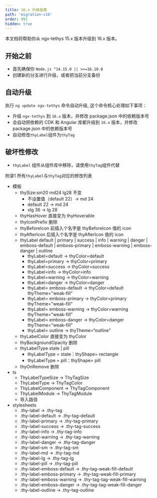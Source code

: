 ```yaml
---
title: 16.x 升级指南
path: 'migration-v16'
order: 991
hidden: true
---
```


<alert>本文档将帮助你从 ngx-tethys 15.x 版本升级到 16.x 版本。</alert>

## 开始之前

- 首先确保你 `Node.js ^14.15.0 || >>=16.10.0`
- 创建新的分支进行升级，或者把当前分支备份

## 自动升级
执行 `ng update ngx-tethys` 命令自动升级, 这个命令核心处理如下事项：
- 升级 `ngx-tethys` 到 `16.x` 版本，并修改 package.json 中的依赖版本号
- 会自动把依赖的 CDK 和 Angular 库都升级到 `16.x` 版本，并修改 package.json 中的依赖版本号
- 自动修改`thyLabel`组件为`thyTag`

## 破坏性修改

- `thyLabel` 组件从组件库中移除，请使用`thyTag`组件代替

<label type="info">附录1</label> 所有`thyLabel`与`thyTag`对应的修改列表


- 模板
   - thySize:sm20 md24 lg28 不变
      - 不设置值（default 22）-> md 24 
      - default 22 -> md 24
      - xlg 36 -> lg 28
   - thyHasHover 直接变为 thyHoverable
   - thyIconPrefix 删除
   - thyBeforeIcon 前插入个名字是 thyBeforeIcon 值的 icon  <thy-icon  thyIconName="smile">
   - thyAfterIcon 后插入个名字是 thyAfterIcon 值的 icon  <thy-icon  thyIconName="smile" class=“ml-1”>
   - thyLabel default | primary | success | info | warning | danger  | emboss-default | emboss-primary | emboss-warning | emboss-danger | outline
      - thyLabel=default -> thyColor=default
      - thyLabel=primary -> thyColor=primary
      - thyLabel=success -> thyColor=success
      - thyLabel=info -> thyColor=info
      - thyLabel=warning -> thyColor=warning
      - thyLabel=danger -> thyColor=danger
      - thyLabel= emboss-default -> thyColor=default  thyTheme="weak-fill"
      - thyLabel= emboss-primary -> thyColor=primary  thyTheme="weak-fill"
      - thyLabel= emboss-warning -> thyColor=warning  thyTheme="weak-fill"
      - thyLabel= emboss-danger -> thyColor=danger  thyTheme="weak-fill"
      - thyLabel= outline -> thyTheme=“outline” 
   - thyLabelColor 直接变为 thyColor
   - thyBackgroundOpacity 删除
   - thyLabelType  state | pill
      - thyLabelType = state：thyShape= rectangle
      - thyLabelType = pill：thyShape= pill
   - thyOnRemove 删除
- ts
   - ThyLabelTypeSize -> ThyTagSize
   - ThyLabelType -> ThyTagColor
   - ThyLabelComponent -> ThyTagComponent
   - ThyLabelModule -> ThyTagModule
   - 导入路径
- stylesheets
   - .thy-label -> .thy-tag
   - .thy-label-default -> .thy-tag-default
   - .thy-label-primary -> .thy-tag-primary
   - .thy-label-success -> .thy-tag-success
   - .thy-label-info -> .thy-tag-info
   - .thy-label-warning -> .thy-tag-warning
   - .thy-label-danger -> .thy-tag-danger
   - .thy-label-sm -> .thy-tag-sm
   - .thy-label-md -> .thy-tag-md
   - .thy-label-lg -> .thy-tag-lg
   - .thy-label-pill -> .thy-tag-pill
   - .thy-label-emboss-default -> .thy-tag-weak-fill-default
   - .thy-label-emboss-primary -> .thy-tag-weak-fill-primary
   - .thy-label-emboss-warning -> .thy-tag-tag-weak-fill-warning
   - .thy-label-emboss-danger -> .thy-tag-tag-weak-fill-danger
   - .thy-label-outline -> .thy-tag-outline

